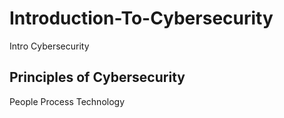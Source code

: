 # Introduction-To-Cybersecurity
Intro Cybersecurity

## Principles of Cybersecurity
People
Process
Technology
